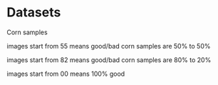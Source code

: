 # Datasets
Corn samples

images start from 55 means good/bad corn samples are 50% to 50%

images start from 82 means good/bad corn samples are 80% to 20%

images start from 00 means 100% good
